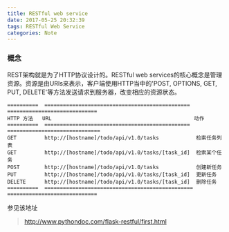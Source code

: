 ```yaml
---
title: RESTful web service
date: 2017-05-25 20:32:39
tags: RESTful Web Service
categories: Note
---
```


### 概念
REST架构就是为了HTTP协议设计的。RESTful web services的核心概念是管理资源。资源是由URIs来表示，客户端使用HTTP当中的'POST, OPTIONS, GET, PUT, DELETE'等方法发送请求到服务器，改变相应的资源状态。
```
==========  ===============================================  =============================
HTTP 方法   URL                                              动作
==========  ===============================================  ==============================
GET         http://[hostname]/todo/api/v1.0/tasks            检索任务列表
GET         http://[hostname]/todo/api/v1.0/tasks/[task_id]  检索某个任务
POST        http://[hostname]/todo/api/v1.0/tasks            创建新任务
PUT         http://[hostname]/todo/api/v1.0/tasks/[task_id]  更新任务
DELETE      http://[hostname]/todo/api/v1.0/tasks/[task_id]  删除任务
==========  ================================================ =============================
```

参见该地址
> http://www.pythondoc.com/flask-restful/first.html

